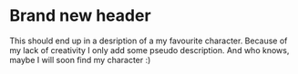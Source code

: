 # Brand new header

This should end up in a desription of a my favourite character. Because of my lack of creativity I only add some pseudo description. 
And who knows, maybe I will soon find my character :)

